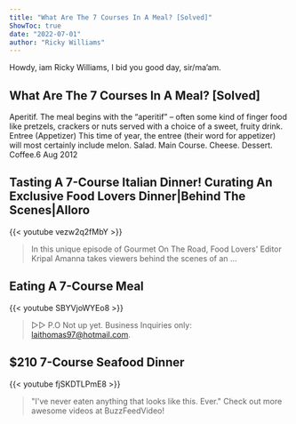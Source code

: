 ```yaml
---
title: "What Are The 7 Courses In A Meal? [Solved]"
ShowToc: true 
date: "2022-07-01"
author: "Ricky Williams" 
---
```


Howdy, iam Ricky Williams, I bid you good day, sir/ma’am.
## What Are The 7 Courses In A Meal? [Solved]
Aperitif. The meal begins with the “aperitif” – often some kind of finger food like pretzels, crackers or nuts served with a choice of a sweet, fruity drink. 
 Entree (Appetizer) This time of year, the entree (their word for appetizer) will most certainly include melon. 
 Salad. 
 Main Course. 
 Cheese. 
 Dessert. 
 Coffee.6 Aug 2012

## Tasting A 7-Course Italian Dinner! Curating An Exclusive Food Lovers Dinner|Behind The Scenes|Alloro
{{< youtube vezw2q2fMbY >}}
>In this unique episode of Gourmet On The Road, Food Lovers' Editor Kripal Amanna takes viewers behind the scenes of an ...

## Eating A 7-Course Meal
{{< youtube SBYVjoWYEo8 >}}
>▻▻ P.O Not up yet. Business Inquiries only: laithomas97@hotmail.com.

## $210 7-Course Seafood Dinner
{{< youtube fjSKDTLPmE8 >}}
>"I've never eaten anything that looks like this. Ever." Check out more awesome videos at BuzzFeedVideo!

